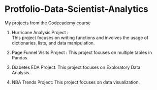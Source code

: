 # Protfolio-Data-Scientist-Analytics
My projects from the Codecademy course

1. Hurricane Analysis Project :  
   This project focuses on writing functions and involves the usage of dictionaries, lists, and data manipulation.

2. Page Funnel Visits Project : 
   This project focuses on multiple tables in Pandas. 

3. Diabetes EDA Project:
   This project focuses on Exploratory Data Analysis.

4. NBA Trends Project:
   This project focuses on data visualization.
